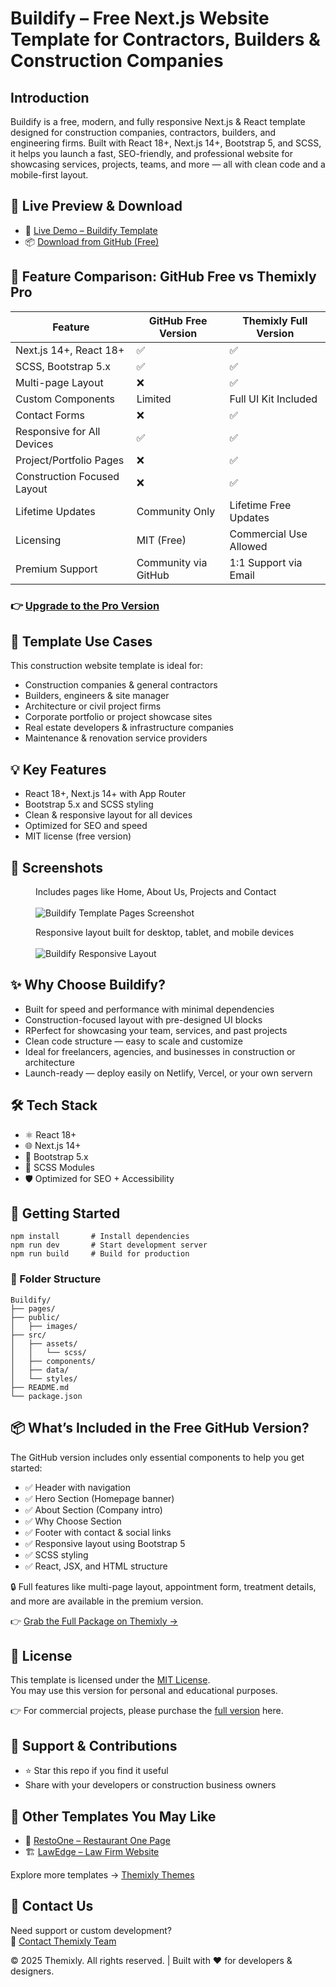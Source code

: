 <!DOCTYPE html>
<html lang="en">
<head>
  <meta charset="UTF-8" />
  <meta name="viewport" content="width=device-width, initial-scale=1.0"/>
  <meta name="description" content="Free Next.js website template for builders, contractors & construction firms – built with Bootstrap" />
  <meta name="keywords" content="Next.js construction template, React contractor website, Bootstrap 5 builder theme, SCSS construction UI, free Next.js template, responsive builder website, multi-page contractor site, modern construction portfolio, SEO-friendly builder template, free website for construction company" />
  <meta name="author" content="Themixly Web" />
  <link rel="canonical" href="https://github.com/themixlyweb/nextjs-construction-website-template" />
</head>
<body>
<h1>Buildify – Free Next.js Website Template for Contractors, Builders & Construction Companies</h1>

<h2>Introduction</h2>
<p>Buildify is a free, modern, and fully responsive Next.js & React template designed for construction companies, contractors, builders, and engineering firms. Built with React 18+, Next.js 14+, Bootstrap 5, and SCSS, it helps you launch a fast, SEO-friendly, and professional website for showcasing services, projects, teams, and more — all with clean code and a mobile-first layout.
</p>

<h2>🔗 Live Preview & Download</h2>
<ul>
  <li>🚀 <a href="https://themixly.com/preview/192/construction-company-react-nextjs-template" target="_blank"> Live Demo – Buildify Template</a></li>
  <li>📦 <a href="https://github.com/themixlyweb/nextjs-construction-website-template" target="_blank"> Download from GitHub (Free)</a></li>
</ul>

<h2>🧩 Feature Comparison: GitHub Free vs Themixly Pro</h2>
<table>
  <thead>
    <tr><th>Feature</th><th>GitHub Free Version</th><th>Themixly Full Version</th></tr>
  </thead>
  <tbody>
    <tr><td>Next.js 14+, React 18+</td><td>✅</td><td>✅</td></tr>
    <tr><td>SCSS, Bootstrap 5.x</td><td>✅</td><td>✅</td></tr>
    <tr><td>Multi-page Layout</td><td>❌</td><td>✅</td></tr>
    <tr><td>Custom Components</td><td>Limited</td><td>Full UI Kit Included</td></tr>
    <tr><td>Contact Forms</td><td>❌</td><td>✅</td></tr>
    <tr><td>Responsive for All Devices</td><td>✅</td><td>✅</td></tr>
    <tr><td>Project/Portfolio Pages</td><td>❌</td><td>✅</td></tr>
    <tr><td>Construction Focused Layout</td><td>❌</td><td>✅</td></tr>
    <tr><td>Lifetime Updates</td><td>Community Only</td><td>Lifetime Free Updates</td></tr>
    <tr><td>Licensing</td><td>MIT (Free)</td><td>Commercial Use Allowed</td></tr>
    <tr><td>Premium Support</td><td>Community via GitHub</td><td>1:1 Support via Email</td></tr>
  </tbody>
</table>

<h3>👉 <a href="https://themixly.com/themes/construction-company-react-nextjs-template/" target="_blank"> Upgrade to the Pro Version</a></h3>

<h2>🧠 Template Use Cases</h2>
<p>This construction website template is ideal for:</p>
<ul>
  <li>Construction companies & general contractors</li>
  <li>Builders, engineers & site manager</li>
  <li>Architecture or civil project firms</li>
  <li>Corporate portfolio or project showcase sites</li>
  <li>Real estate developers & infrastructure companies</li>
  <li>Maintenance & renovation service providers</li>
</ul>

<h2>💡 Key Features</h2>
<ul>
  <li>React 18+, Next.js 14+ with App Router</li>
  <li>Bootstrap 5.x and SCSS styling</li>
  <li>Clean & responsive layout for all devices</li>
  <li>Optimized for SEO and speed</li>
  <li>MIT license (free version)</li>
</ul>

<h2>📸 Screenshots</h2>
<figure>
  <figcaption>Includes pages like Home, About Us, Projects and Contact</figcaption><br/>
  <img src="https://themixly.com/wp-content/uploads/2025/06/Buildify-Product-Detail-2-scaled.png" alt="Buildify Template Pages Screenshot">
</figure>

<figure>
  <figcaption>Responsive layout built for desktop, tablet, and mobile devices</figcaption><br/>
  <img src="https://themixly.com/wp-content/uploads/2025/06/Buildify-Product-Detail-1-scaled.png" alt="Buildify Responsive Layout">
</figure>

<h2>✨ Why Choose Buildify?</h2>
<ul>
  <li>Built for speed and performance with minimal dependencies</li>
  <li>Construction-focused layout with pre-designed UI blocks</li>
  <li>RPerfect for showcasing your team, services, and past projects</li>
  <li>Clean code structure — easy to scale and customize</li>
  <li>Ideal for freelancers, agencies, and businesses in construction or architecture</li>
  <li>Launch-ready — deploy easily on Netlify, Vercel, or your own servern</li>
</ul>

<h2>🛠️ Tech Stack</h2>
<ul>
  <li>⚛️ React 18+</li>
  <li>🌐 Next.js 14+</li>
  <li>🎨 Bootstrap 5.x</li>
  <li>🧩 SCSS Modules</li>
  <li>🛡️ Optimized for SEO + Accessibility</li>
</ul>

<h2>🚀 Getting Started</h2>
<pre><code>npm install       # Install dependencies
npm run dev       # Start development server
npm run build     # Build for production</code></pre>

<h3>📁 Folder Structure</h3>

<pre><code>Buildify/
├── pages/
├── public/
│   ├── images/
├── src/
│   ├── assets/
│   │   └── scss/
│   ├── components/
│   ├── data/
│   └── styles/
├── README.md
└── package.json</code></pre>

<h2>📦 What’s Included in the Free GitHub Version?</h2>
<p>The GitHub version includes only essential components to help you get started:</p>
<ul>
  <li>✅ Header with navigation</li>
  <li>✅ Hero Section (Homepage banner)</li>
  <li>✅ About Section (Company intro)</li>
  <li>✅ Why Choose Section</li>
  <li>✅ Footer with contact & social links</li>
  <li>✅ Responsive layout using Bootstrap 5</li>
  <li>✅ SCSS styling</li>
  <li>✅ React, JSX, and HTML structure</li>
</ul>
<p>🔒 Full features like multi-page layout, appointment form, treatment details, and more are available in the premium version.</p>
<p>👉 <a href="https://themixly.com/themes/construction-company-react-nextjs-template/" target="_blank">Grab the Full Package on Themixly →</a></p>

<h2>📝 License</h2>
<p>This template is licensed under the <a href="https://github.com/themixlyweb/nextjs-construction-website-template/blob/main/LICENSE" target="_blank">MIT License</a>.<br>
You may use this version for personal and educational purposes.<br>
<p>👉 For commercial projects, please purchase the <a href="https://themixly.com/themes/construction-company-react-nextjs-template/" target="_blank">full version</a> here.</p>

<h2>📢 Support & Contributions</h2>
<ul>
  <li>⭐ Star this repo if you find it useful</li>
  <li>Share with your developers or construction business owners</li>
</ul>

<h2>🔗 Other Templates You May Like</h2>
<ul>
  <li>🦴 <a href="https://themixly.com/themes/react-restaurant-cafe-one-page-template/" target="_blank">RestoOne – Restaurant One Page </a></li>
  <li>🏗 <a href="https://themixly.com/themes/law-firm-attorney-react-template/" target="_blank">LawEdge – Law Firm Website</a></li>
</ul>

<p>Explore more templates → <a href="https://themixly.com/themes" target="_blank">Themixly Themes</a></p>

<h2>🧾 Contact Us</h2>
<p>
  Need support or custom development?<br>
  📩 <a href="https://themixly.com/contact-us/" target="_blank">Contact Themixly Team</a><br>
</p>

<footer>
  © 2025 Themixly. All rights reserved. | Built with ❤️ for developers & designers.
</footer>

</body>
</html>
